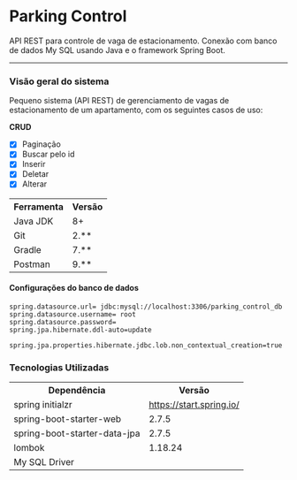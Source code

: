 # Parking Control
API REST para controle de vaga de estacionamento. Conexão com banco de dados My SQL usando Java e o framework Spring Boot.

** **

### Visão geral do sistema

Pequeno sistema (API REST) de gerenciamento de vagas de estacionamento de um apartamento, com os seguintes casos de uso:

 **CRUD**
- [x] Paginação
- [x] Buscar pelo id
- [x] Inserir 
- [x] Deletar 
- [x] Alterar

<table>
<tr>
	<th>Ferramenta</th>
	<th>Versão</th>
</tr>
<tr>
	<td>Java JDK</td>
	<td>8+</td>
</tr>
<tr>
	<td>Git</td>
	<td>2.**</td>
</tr>
<tr>
	<td>Gradle</td>
	<td>7.**</td>
</tr>
<tr>
	<td>Postman</td>
	<td>9.**</td>
</tr>
</table>


#### Configurações do banco de dados

```
spring.datasource.url= jdbc:mysql://localhost:3306/parking_control_db
spring.datasource.username= root
spring.datasource.password=
spring.jpa.hibernate.ddl-auto=update

spring.jpa.properties.hibernate.jdbc.lob.non_contextual_creation=true
```

<h3>Tecnologias Utilizadas</h3>

<table>
<tr>
	<th>Dependência</th>
	<th>Versão</th>
</tr>
<tr>
	<td>spring initialzr</td>
	<td><a href="https://start.spring.io/">https://start.spring.io/</a></td>
</tr>
<tr>
	<td>spring-boot-starter-web</td>
	<td>2.7.5</td>
</tr>
<tr>
	<td>spring-boot-starter-data-jpa</td>
	<td>2.7.5</td>
</tr>
<tr>
	<td>lombok</td>
	<td>1.18.24</td>
</tr>
<tr>
	<td>My SQL Driver</td>
	<td></td>
</tr>
</table>


